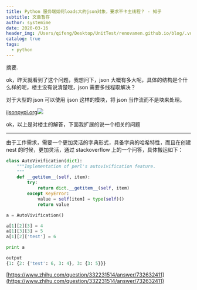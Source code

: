 ```yaml
---
title: Python 服务端如何loads大的json对象，要求不卡主线程？ - 知乎
subtitle: 文章暂存
author: systemime
date: 2020-03-16
header_img: /Users/qifeng/Desktop/UnitTest/renovamen.github.io/blog/.vuepress/public/img/in-post/header/14.png
catalog: true
tags:
  - python
---
```

摘要.

<!-- more -->
ok，昨天就看到了这个问题，我想问下，json 大概有多大呢，具体的结构是个什么样的呢，楼主没有说清楚哦，json 需要多线程取解决？

对于大型的 json 可以使用 ijson 这样的模块，将 json 当作流而不是块来处理。

[ijson​pypi.org![](https://pic1.zhimg.com/v2-a9769da02536e85b74b5c7edf64a37b4_ipico.jpg)
](https://link.zhihu.com/?target=https%3A//pypi.org/project/ijson/)

ok，以上是对楼主的解答，下面我扩展的说一个相关的问题

* * *

由于工作需求，需要一个更加灵活的字典形式，具备字典的哈希特性，而且在创建 nest 的时候，更加灵活，通过 stackoverflow 上的一个问答，具体搬运如下：

```python
class AutoVivification(dict):
    """Implementation of perl's autovivification feature.
    """
    def __getitem__(self, item):
        try:
            return dict.__getitem__(self, item)
        except KeyError:
            value = self[item] = type(self)()
            return value

a = AutoVivification()

a[1][2][3] = 4
a[1][3][3] = 5
a[1][2]['test'] = 6

print a

output
{1: {2: {'test': 6, 3: 4}, 3: {3: 5}}}
```

 [https://www.zhihu.com/question/332231514/answer/732632411](https://www.zhihu.com/question/332231514/answer/732632411)
